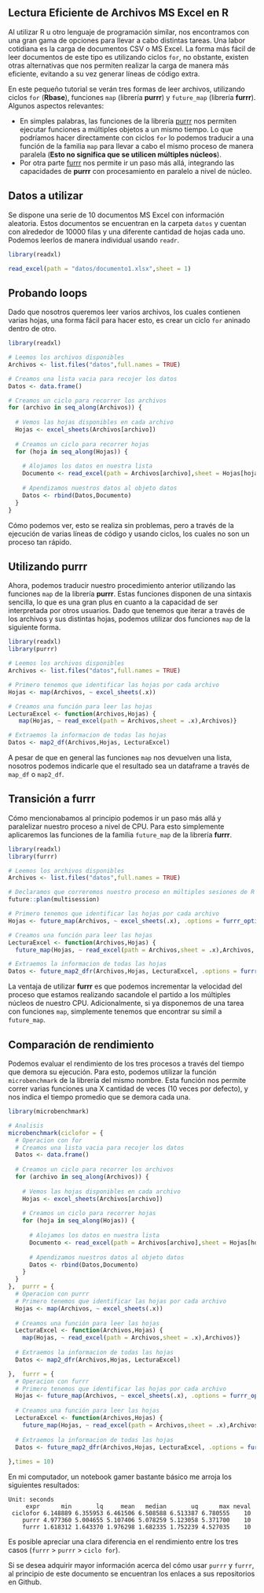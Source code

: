 ## Lectura Eficiente de Archivos MS Excel en R

Al utilizar R u otro lenguaje de programación similar, nos encontramos con una gran gama de opciones para llevar a cabo distintas tareas. Una labor cotidiana es la carga de documentos CSV o MS Excel. La forma más fácil de leer documentos de este tipo es utilizando ciclos `for`, no obstante, existen otras alternativas que nos permiten realizar la carga de manera más eficiente, evitando a su vez generar líneas de código extra. 

En este pequeño tutorial se verán tres formas de leer archivos, utilizando ciclos `for` (**Rbase**), funciones `map` (librería **purrr**) y `future_map` (librería **furrr**). Algunos aspectos relevantes:

- En simples palabras, las funciones de la librería [purrr](https://github.com/tidyverse/purrr) nos permiten ejecutar funciones a múltiples objetos a un mismo tiempo. Lo que podríamos hacer directamente con ciclos `for` lo podemos traducir a una función de la familia `map` para llevar a cabo el mismo proceso de manera paralela (**Esto no significa que se utilicen múltiples núcleos**). 
- Por otra parte [furrr](https://github.com/DavisVaughan/furrr) nos permite ir un paso más allá, integrando las capacidades de **purrr** con procesamiento en paralelo a nivel de núcleo.

## Datos a utilizar

Se dispone una serie de 10 documentos MS Excel con información aleatoria. Estos documentos se encuentran en la carpeta `datos` y cuentan con alrededor de 10000 filas y una diferente cantidad de hojas cada uno. Podemos leerlos de manera individual usando `readr`.

```r
library(readxl)

read_excel(path = "datos/documento1.xlsx",sheet = 1)

```
## Probando loops

Dado que nosotros queremos leer varios archivos, los cuales contienen varias hojas, una forma fácil para hacer esto, es crear un ciclo `for` aninado dentro de otro.

```r
library(readxl)

# Leemos los archivos disponibles
Archivos <- list.files("datos",full.names = TRUE)

# Creamos una lista vacia para recojer los datos
Datos <- data.frame()

# Creamos un ciclo para recorrer los archivos
for (archivo in seq_along(Archivos)) {
  
  # Vemos las hojas disponibles en cada archivo
  Hojas <- excel_sheets(Archivos[archivo])
  
  # Creamos un ciclo para recorrer hojas
  for (hoja in seq_along(Hojas)) {
    
    # Alojamos los datos en nuestra lista
    Documento <- read_excel(path = Archivos[archivo],sheet = Hojas[hoja])
    
    # Apendizamos nuestros datos al objeto datos
    Datos <- rbind(Datos,Documento)
  }
}

```

Cómo podemos ver, esto se realiza sin problemas, pero a través de la ejecución de varias líneas de código y usando ciclos, los cuales no son un proceso tan rápido.

## Utilizando purrr

Ahora, podemos traducir nuestro procedimiento anterior utilizando las funciones `map` de la librería **purrr**. Estas funciones disponen de una sintaxis sencilla, lo que es una gran plus en cuanto a la capacidad de ser interpretada por otros usuarios. Dado que tenemos que iterar a través de los archivos y sus distintas hojas, podemos utilizar dos funciones `map` de la siguiente forma.

```r
library(readxl)
library(purrr)

# Leemos los archivos disponibles
Archivos <- list.files("datos",full.names = TRUE)

# Primero tenemos que identificar las hojas por cada archivo
Hojas <- map(Archivos, ~ excel_sheets(.x))

# Creamos una función para leer las hojas
LecturaExcel <- function(Archivos,Hojas) {
   map(Hojas, ~ read_excel(path = Archivos,sheet = .x),Archivos)}

# Extraemos la informacion de todas las hojas
Datos <- map2_df(Archivos,Hojas, LecturaExcel)

```

A pesar de que en general las funciones `map` nos devuelven una lista, nosotros podemos indicarle que el resultado sea un dataframe a través de `map_df` o `map2_df`.

## Transición a furrr

Cómo mencionabamos al principio podemos ir un paso más allá y paralelizar nuestro proceso a nivel de CPU. Para esto simplemente aplicaremos las funciones de la familia `future_map` de la librería **furrr**.

```r
library(readxl)
library(furrr)

# Leemos los archivos disponibles
Archivos <- list.files("datos",full.names = TRUE)

# Declaramos que correremos nuestro proceso en múltiples sesiones de R
future::plan(multisession)

# Primero tenemos que identificar las hojas por cada archivo
Hojas <- future_map(Archivos, ~ excel_sheets(.x), .options = furrr_options(seed = T))

# Creamos una función para leer las hojas
LecturaExcel <- function(Archivos,Hojas) {
  future_map(Hojas, ~ read_excel(path = Archivos,sheet = .x),Archivos, .options = furrr_options(seed = T))}

# Extraemos la informacion de todas las hojas
Datos <- future_map2_dfr(Archivos,Hojas, LecturaExcel, .options = furrr_options(seed = T))

```

La ventaja de utilizar **furrr** es que podemos incrementar la velocidad del proceso que estamos realizando sacandole el partido a los múltiples núcleos de nuestro CPU. Adicionalmente, si ya disponemos de una tarea con funciones `map`, simplemente tenemos que encontrar su simil a `future_map`. 

## Comparación de rendimiento

Podemos evaluar el rendimiento de los tres procesos a través del tiempo que demora su ejecución. Para esto, podemos utilizar la función `microbenchmark` de la librería del mismo nombre. Esta función nos permite correr varias funciones una X cantidad de veces (10 veces por defecto), y nos indica el tiempo promedio que se demora cada una.

```r
library(microbenchmark)

# Analisis
microbenchmark(ciclofor = {
  # Operacion con for
  # Creamos una lista vacia para recojer los datos
  Datos <- data.frame()
  
  # Creamos un ciclo para recorrer los archivos
  for (archivo in seq_along(Archivos)) {
    
    # Vemos las hojas disponibles en cada archivo
    Hojas <- excel_sheets(Archivos[archivo])
    
    # Creamos un ciclo para recorrer hojas
    for (hoja in seq_along(Hojas)) {
      
      # Alojamos los datos en nuestra lista
      Documento <- read_excel(path = Archivos[archivo],sheet = Hojas[hoja])
      
      # Apendizamos nuestros datos al objeto datos
      Datos <- rbind(Datos,Documento)
    }
  }
},  purrr = {
  # Operacion con purrr
  # Primero tenemos que identificar las hojas por cada archivo
  Hojas <- map(Archivos, ~ excel_sheets(.x))
  
  # Creamos una función para leer las hojas
  LecturaExcel <- function(Archivos,Hojas) {
    map(Hojas, ~ read_excel(path = Archivos,sheet = .x),Archivos)}
  
  # Extraemos la informacion de todas las hojas
  Datos <- map2_dfr(Archivos,Hojas, LecturaExcel)

},  furrr = {
  # Operacion con furrr
  # Primero tenemos que identificar las hojas por cada archivo
  Hojas <- future_map(Archivos, ~ excel_sheets(.x), .options = furrr_options(seed = T))
  
  # Creamos una función para leer las hojas
  LecturaExcel <- function(Archivos,Hojas) {
    future_map(Hojas, ~ read_excel(path = Archivos,sheet = .x),Archivos, .options = furrr_options(seed = T))}
  
  # Extraemos la informacion de todas las hojas
  Datos <- future_map2_dfr(Archivos,Hojas, LecturaExcel, .options = furrr_options(seed = T))
  
},times = 10)
```
En mi computador, un notebook gamer bastante básico me arroja los siguientes resultados:

```
Unit: seconds
     expr      min       lq     mean   median       uq      max neval
 ciclofor 6.148889 6.355953 6.461506 6.508588 6.513387 6.780555    10
    purrr 4.977360 5.004655 5.107406 5.078259 5.123058 5.371700    10
    furrr 1.618312 1.643370 1.976298 1.682335 1.752239 4.527035    10
```

Es posible apreciar una clara diferencia en el rendimiento entre los tres casos (`furrr` > `purrr` > `ciclo for`). 

Si se desea adquirir mayor información acerca del cómo usar `purrr` y `furrr`, al principio de este documento se encuentran los enlaces a sus repositorios en Github.
